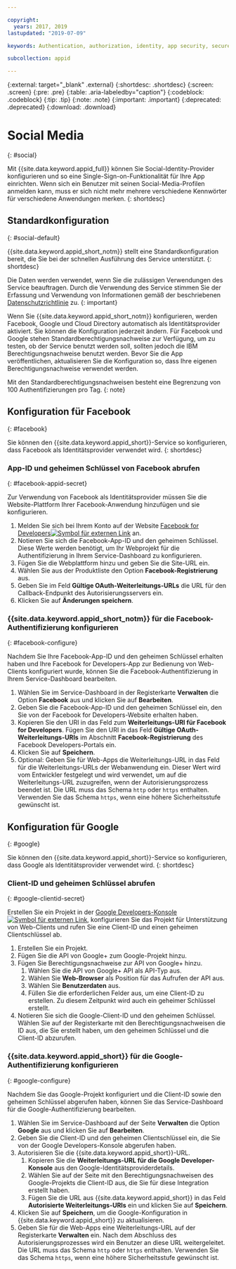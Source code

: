 ```yaml
---

copyright:
  years: 2017, 2019
lastupdated: "2019-07-09"

keywords: Authentication, authorization, identity, app security, secure, custom, proprietary, social, facebook, google, 

subcollection: appid

---
```


{:external: target="_blank" .external}
{:shortdesc: .shortdesc}
{:screen: .screen}
{:pre: .pre}
{:table: .aria-labeledby="caption"}
{:codeblock: .codeblock}
{:tip: .tip}
{:note: .note}
{:important: .important}
{:deprecated: .deprecated}
{:download: .download}

# Social Media
{: #social}

Mit {{site.data.keyword.appid_full}} können Sie Social-Identity-Provider konfigurieren und so eine Single-Sign-on-Funktionalität für Ihre App einrichten. Wenn sich ein Benutzer mit seinen Social-Media-Profilen anmelden kann, muss er sich nicht mehr mehrere verschiedene Kennwörter für verschiedene Anwendungen merken.
{: shortdesc}


## Standardkonfiguration
{: #social-default}

{{site.data.keyword.appid_short_notm}} stellt eine Standardkonfiguration bereit, die Sie bei der schnellen Ausführung des Service unterstützt.
{: shortdesc}

Die Daten werden verwendet, wenn Sie die zulässigen Verwendungen des Service beauftragen. Durch die Verwendung des Service stimmen Sie der Erfassung und Verwendung von Informationen gemäß der beschriebenen [Datenschutzrichtlinie](/docs/services/appid?topic=appid-privacy-policy) zu.
{: important}


Wenn Sie {{site.data.keyword.appid_short_notm}} konfigurieren, werden Facebook, Google und Cloud Directory automatisch als Identitätsprovider aktiviert. Sie können die Konfiguration jederzeit ändern. Für Facebook und Google stehen Standardberechtigungsnachweise zur Verfügung, um zu testen, ob der Service benutzt werden soll, sollten jedoch die IBM Berechtigungsnachweise benutzt werden. Bevor Sie die App veröffentlichen, aktualisieren Sie die Konfiguration so, dass Ihre eigenen Berechtigungsnachweise verwendet werden.

Mit den Standardberechtigungsnachweisen besteht eine Begrenzung von 100 Authentifizierungen pro Tag.
{: note}


## Konfiguration für Facebook
{: #facebook}

Sie können den {{site.data.keyword.appid_short}}-Service so konfigurieren, dass Facebook als Identitätsprovider verwendet wird.
{: shortdesc}

### App-ID und geheimen Schlüssel von Facebook abrufen
{: #facebook-appid-secret}

Zur Verwendung von Facebook als Identitätsprovider müssen Sie die Website-Plattform Ihrer Facebook-Anwendung hinzufügen und sie konfigurieren.

1. Melden Sie sich bei Ihrem Konto auf der Website <a href="https://developers.facebook.com/docs/apps#register" target="_blank">Facebook for Developers<img src="../../icons/launch-glyph.svg" alt="Symbol für externen Link"></a> an.
2. Notieren Sie sich die Facebook-App-ID und den geheimen Schlüssel. Diese Werte werden benötigt, um Ihr Webprojekt für die Authentifizierung in Ihrem Service-Dashboard zu konfigurieren.
3. Fügen Sie die Webplattform hinzu und geben Sie die Site-URL ein.
4. Wählen Sie aus der Produktliste den Option **Facebook-Registrierung** aus.
5. Geben Sie im Feld **Gültige OAuth-Weiterleitungs-URLs** die URL für den Callback-Endpunkt des Autorisierungsservers ein.
6. Klicken Sie auf **Änderungen speichern**.


### {{site.data.keyword.appid_short_notm}} für die Facebook-Authentifizierung konfigurieren
{: #facebook-configure}

Nachdem Sie Ihre Facebook-App-ID und den geheimen Schlüssel erhalten haben und Ihre Facebook for Developers-App zur Bedienung von Web-Clients konfiguriert wurde, können Sie die Facebook-Authentifizierung in Ihrem Service-Dashboard bearbeiten.

1. Wählen Sie im Service-Dashboard in der Registerkarte **Verwalten** die Option **Facebook** aus und klicken Sie auf **Bearbeiten**.
2. Geben Sie die Facebook-App-ID und den geheimen Schlüssel ein, den Sie von der Facebook for Developers-Website erhalten haben.
3. Kopieren Sie den URI in das Feld zum **Weiterleitungs-URI für Facebook for Developers**. Fügen Sie den URI in das Feld **Gültige OAuth-Weiterleitungs-URIs** im Abschnitt **Facebook-Registrierung** des Facebook Developers-Portals ein.
4. Klicken Sie auf **Speichern**.
5. Optional: Geben Sie für Web-Apps die Weiterleitungs-URL in das Feld für die Weiterleitungs-URLs der Webanwendung ein. Dieser Wert wird vom Entwickler festgelegt und wird verwendet, um auf die Weiterleitungs-URL zuzugreifen, wenn der Autorisierungsprozess beendet ist. Die URL muss das Schema `http` oder `https` enthalten. Verwenden Sie das Schema `https`, wenn eine höhere Sicherheitsstufe gewünscht ist.


## Konfiguration für Google
{: #google}

Sie können den {{site.data.keyword.appid_short}}-Service so konfigurieren, dass Google als Identitätsprovider verwendet wird.
{: shortdesc}

### Client-ID und geheimen Schlüssel abrufen
{: #google-clientid-secret}

Erstellen Sie ein Projekt in der <a href="https://developers.google.com/" target="_blank">Google Developers-Konsole <img src="../../icons/launch-glyph.svg" alt="Symbol für externen Link"></a>, konfigurieren Sie das Projekt für Unterstützung von Web-Clients und rufen Sie eine Client-ID und einen geheimen Clientschlüssel ab.

1. Erstellen Sie ein Projekt.
2. Fügen Sie die API von Google+ zum Google-Projekt hinzu.
3. Fügen Sie Berechtigungsnachweise zur API von Google+ hinzu.
    1. Wählen Sie die API von Google+ API als API-Typ aus.
    2. Wählen Sie **Web-Browser** als Position für das Aufrufen der API aus.
    3. Wählen Sie **Benutzerdaten** aus.
    4. Füllen Sie die erforderlichen Felder aus, um eine Client-ID zu erstellen. Zu diesem Zeitpunkt wird auch ein geheimer Schlüssel erstellt.
4. Notieren Sie sich die Google-Client-ID und den geheimen Schlüssel. Wählen Sie auf der Registerkarte mit den Berechtigungsnachweisen die ID aus, die Sie erstellt haben, um den geheimen Schlüssel und die Client-ID abzurufen.

### {{site.data.keyword.appid_short}} für die Google-Authentifizierung konfigurieren
{: #google-configure}

Nachdem Sie das Google-Projekt konfiguriert und die Client-ID sowie den geheimen Schlüssel abgerufen haben, können Sie das Service-Dashboard für die Google-Authentifizierung bearbeiten.

1. Wählen Sie im Service-Dashboard auf der Seite **Verwalten** die Option **Google** aus und klicken Sie auf **Bearbeiten**.
2. Geben Sie die Client-ID und den geheimen Clientschlüssel ein, die Sie von der Google Developers-Konsole abgerufen haben.
3. Autorisieren Sie die {{site.data.keyword.appid_short}}-URL.
    1. Kopieren Sie die **Weiterleitungs-URL für die Google Developer-Konsole** aus den Google-Identitätsproviderdetails.
    2. Wählen Sie auf der Seite mit den Berechtigungsnachweisen des Google-Projekts die Client-ID aus, die Sie für diese Integration erstellt haben.
    3. Fügen Sie die URL aus {{site.data.keyword.appid_short}} in das Feld **Autorisierte Weiterleitungs-URIs** ein und klicken Sie auf **Speichern**.
4. Klicken Sie auf **Speichern**, um die Google-Konfiguration in {{site.data.keyword.appid_short}} zu aktualisieren.
5. Geben Sie für die Web-Apps eine Weiterleitungs-URL auf der Registerkarte **Verwalten** ein. Nach dem Abschluss des Autorisierungsprozesses wird ein Benutzer an diese URL weitergeleitet. Die URL muss das Schema `http` oder `https` enthalten. Verwenden Sie das Schema `https`, wenn eine höhere Sicherheitsstufe gewünscht ist.






